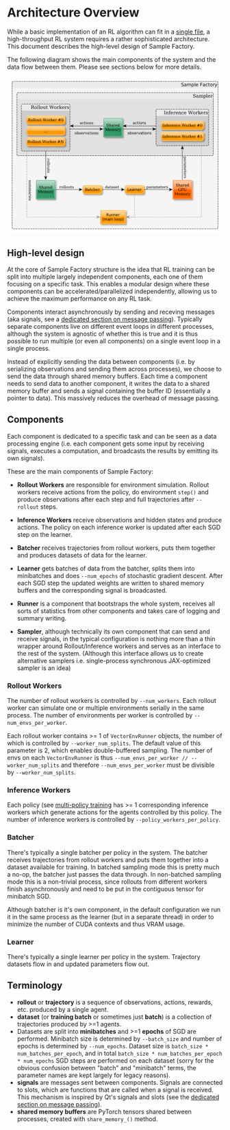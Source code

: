 # Architecture Overview

While a basic implementation of an RL algorithm can fit in a [single file](https://cleanrl.dev/), a high-throughput
RL system requires a rather sophisticated architecture. This document describes the high-level design of Sample Factory.

The following diagram shows the main components of the system and the data flow between them. Please see sections below for more details.

<img src="https://github.com/alex-petrenko/sf_assets/blob/main/docs/arch/arch_diag.png?raw=true" alt="Architecture Diagram" width="1280">

## High-level design

At the core of Sample Factory structure is the idea that RL training can be split into multiple largely independent components,
each one of them focusing on a specific task. This enables a modular design where these components can be
accelerated/parallelized independently, allowing us to achieve the maximum performance on any RL task.

Components interact asynchronously by sending and receving messages (aka signals, see a [dedicated section on message passing](06-architecture/message-passing.md)).
Typically separate components live on different event loops in different processes, although the system is agnostic of
whether this is true and it is thus possible to run multiple (or even all components) on a single event loop in a single process. 

Instead of explicitly sending the data between components (i.e. by serializing observations and sending them across processes),
we choose to send the data through shared memory buffers.
Each time a component needs to send data to another component, it writes the data to a shared memory buffer and sends a signal
containing the buffer ID (essentially a pointer to data). This massively reduces the overhead of message passing.

## Components

Each component is dedicated to a specific task and can be seen as a data processing engine (i.e. each component
gets some input by receiving signals, executes a computation, and broadcasts the results by emitting its own signals).

These are the main components of Sample Factory:

* **Rollout Workers** are responsible for environment simulation. Rollout workers receive actions from the policy,
do environment `step()` and produce observations after each step and full trajectories after `--rollout` steps.
* **Inference Workers** receive observations and hidden states and produce actions. The policy on each inference worker
is updated after each SGD step on the learner.
* **Batcher** receives trajectories from rollout workers, puts them together and produces datasets of data for the learner.
* **Learner** gets batches of data from the batcher, splits them into minibatches and does `--num_epochs` of
stochastic gradient descent. After each SGD step the updated weights are written to shared memory buffers and the corresponding
signal is broadcasted.
* **Runner** is a component that bootstraps the whole system, receives all sorts of statistics from other components and
takes care of logging and summary writing.

* **Sampler**, although technically its own component that can send and receive signals, in the typical configuration
is nothing more than a thin wrapper around Rollout/Inference workers and serves as an interface to the rest of the system.
(Although this interface allows us to create alternative samplers i.e. single-process synchronous JAX-optimized sampler is an idea)

### Rollout Workers

The number of rollout workers is controlled by `--num_workers`. Each rollout worker can simulate one or multiple environments
serially in the same process. The number of environments per worker is controlled by `--num_envs_per_worker`.

Each rollout worker contains >= 1 of `VectorEnvRunner` objects, the number of which is controlled by `--worker_num_splits`.
The default value of this parameter is 2, which enables double-buffered sampling. The number of envs on each
`VectorEnvRunner` is thus `--num_envs_per_worker // --worker_num_splits` and therefore `--num_envs_per_worker` must be divisible by `--worker_num_splits`.

### Inference Workers

Each policy (see [multi-policy training](../07-advanced-topics/multi-policy-training.md) has >= 1 corresponding inference workers
which generate actions for the agents controlled by this policy.
The number of inference workers is controlled by `--policy_workers_per_policy`.

### Batcher

There's typically a single batcher per policy in the system.
The batcher receives trajectories from rollout workers and puts them together into a dataset available for training.
In batched sampling mode this is pretty much a no-op, the batcher just passes the data through.
In non-batched sampling mode this is a non-trivial process, since rollouts from different workers finish
asynchronously and need to be put in the contiguous tensor for minibatch SGD.

Although batcher is it's own component, in the default configuration we run it in the same process as the learner (but in a separate thread)
in order to minimize the number of CUDA contexts and thus VRAM usage.

### Learner

There's typically a single learner per policy in the system.
Trajectory datasets flow in and updated parameters flow out.

## Terminology

* **rollout** or **trajectory** is a sequence of observations, actions, rewards, etc. produced by a single agent.
* **dataset** (or **training batch** or sometimes just **batch**) is a collection of trajectories produced by >=1 agents.
* Datasets are split into **minibatches** and >=1 **epochs** of SGD are performed.
Minibatch size is determined by `--batch_size` and number of epochs is determined by `--num_epochs`. Dataset size is
`batch_size * num_batches_per_epoch`, and in total `batch_size * num_batches_per_epoch * num_epochs` SGD steps are performed
on each dataset (sorry for the obvious confusion between "batch" and "minibatch" terms, the parameter names are kept largely for legacy reasons).
* **signals** are messages sent between components. Signals are connected to slots, which are functions that are called
when a signal is received. This mechanism is inspired by Qt's signals and slots (see the [dedicated section on message passing](06-architecture/message-passing.md)).
* **shared memory buffers** are PyTorch tensors shared between processes, created with `share_memory_()` method.